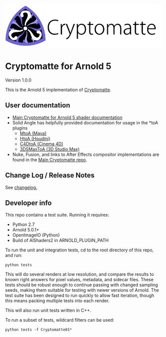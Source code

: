![Cryptomatte Logo](/docs/header.png)

# Cryptomatte for Arnold 5

Version 1.0.0

This is the Arnold 5 implementation of [Cryptomatte](https://github.com/Psyop/Cryptomatte). 

## User documentation

* [Main Cryptomatte for Arnold 5 shader documentation](/docs/cryptomatte.md)
* Solid Angle has helpfully provided documentation for usage in the *toA plugins
  * [MtoA (Maya)](https://support.solidangle.com/display/A5AFMUG/Cryptomatte)
  * [HtoA (Houdini)](https://support.solidangle.com/display/A5AFHUG/Cryptomatte)
  * [C4DtoA (Cinema 4D)](https://support.solidangle.com/display/A5AFCUG/Cryptomatte)
  * [3DSMaxToA (3D Studio Max)](https://support.solidangle.com/display/A5AF3DSUG/Cryptomatte)
* Nuke, Fusion, and links to After Effects compositor implementations are found in the [Main Cryptomatte repo](https://github.com/Psyop/Cryptomatte). 

## Change Log / Release Notes

See [changelog.](CHANGELOG.md)

## Developer info

This repo contains a test suite. Running it requires:

* Python 2.7
* Arnold 5.0.1+
* OpenImageIO (Python) 
* Build of AlShaders2 in ARNOLD_PLUGIN_PATH

To run the unit and integration tests, cd to the root directory of this repo, and run: 

```
python tests
```

This will do several renders at low resolution, and compare the results to known right answers for
pixel values, metadata, and sidecar files. These tests should be robust enough to continue passing 
with changed sampling seeds, making them suitable for testing with newer versions of Arnold. The 
test suite has been designed to run quickly to allow fast iteration, though this means packing 
multiple tests into each render. 

This will also run unit tests written in C++. 

To run a subset of tests, wildcard filters can be used:

```
python tests -f Cryptomatte01*
```
